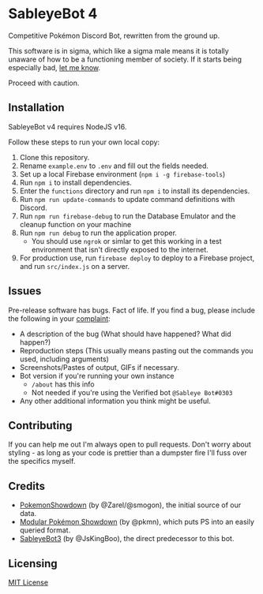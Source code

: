 # SableyeBot 4

Competitive Pokémon Discord Bot, rewritten from the ground up.

This software is in sigma, which like a sigma male means it is totally unaware
of how to be a functioning member of society. If it starts being especially bad,
[let me know][hatemail].

Proceed with caution.

## Installation

SableyeBot v4 requires NodeJS v16.

Follow these steps to run your own local copy:

1. Clone this repository.
2. Rename `example.env` to `.env` and fill out the fields needed.
3. Set up a local Firebase environment (`npm i -g firebase-tools`)
4. Run `npm i` to install dependencies.
5. Enter the `functions` directory and run `npm i` to install its dependencies.
6. Run `npm run update-commands` to update command definitions with Discord.
7. Run `npm run firebase-debug` to run the Database Emulator and the cleanup
   function on your machine
8. Run `npm run debug` to run the application proper.
    - You should use `ngrok` or simlar to get this working in a test
      environment that isn't directly exposed to the internet.
9. For production use, run `firebase deploy` to deploy to a Firebase project,
   and run `src/index.js` on a server.

## Issues

Pre-release software has bugs.  Fact of life.  If you find a bug, please
include the following in your [complaint][hatemail]:

- A description of the bug (What should have happened? What did happen?)
- Reproduction steps (This usually means pasting out the commands you used,
  including arguments)
- Screenshots/Pastes of output, GIFs if necessary.
- Bot version if you're running your own instance
    - `/about` has this info
    - Not needed if you're using the Verified bot `@Sableye Bot#0303`
- Any other additional information you think might be useful.

## Contributing

If you can help me out I'm always open to pull requests.  Don't worry
about styling - as long as your code is prettier than a dumpster fire
I'll fuss over the specifics myself.

## Credits
* [PokemonShowdown][1] (by @Zarel/@smogon), the initial source of our
  data.
* [Modular Pokémon Showdown][2] (by @pkmn), which puts PS into an
  easily queried format.
* [SableyeBot3][3] (by @JsKingBoo), the direct predecessor to this bot.

## Licensing

[MIT License][LICENSE]

[hatemail]: https://github.com/Stalruth/SableyeBot4/issues/new
[LICENSE]: /LICENSE
[1]: https://github.com/Zarel/Pokemon-Showdown
[2]: https://github.com/pkmn/ps
[3]: https://github.com/JsKingBoo/SableyeBot3

